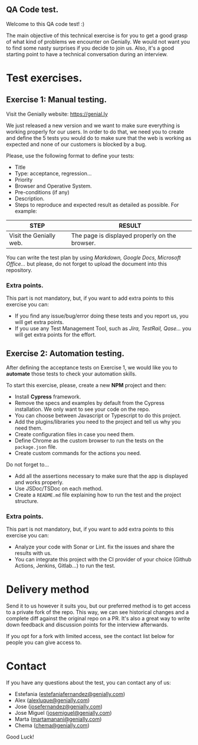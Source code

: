 ## QA Code test. 

Welcome to this QA code test! :)

The main objective of this technical exercise is for you to get a good grasp of what kind of problems we encounter on Genially. We would not want you to find some nasty surprises if you decide to join us. Also, it's a good starting point to have a technical conversation during an interview.

# Test exercises.

## Exercise 1: Manual testing. 

Visit the Genially website: https://genial.ly  

We just released a new version and we want to make sure everything is working properly for our users. In order to do that, we need you to create and define the 5 tests you would do to make sure that the web is working as expected and none of our customers is blocked by a bug. 

Please, use the following format to define your tests: 

- Title
- Type: acceptance, regression...
- Priority
- Browser and Operative System. 
- Pre-conditions (if any)
- Description. 
- Steps to reproduce and expected result as detailed as possible. For example: 

|STEP |RESULT|
|-----|--------|
|Visit the Genially web.|The page is displayed properly on the browser. |

You can write the test plan by using *Markdown, Google Docs, Microsoft Office…* but please, do not forget to upload the document into this repository. 

### Extra points. 

This part is not mandatory, but, if you want to add extra points to this exercise you can:

- If you find any issue/bug/error doing these tests and you report us, you will get extra points. 
- If you use any Test Management Tool, such as *Jira, TestRail, Qase…* you will get extra points for the effort. 


## Exercise 2: Automation testing. 

After defining the acceptance tests on Exercise 1, we would like you to **automate** those tests to check your automation skills. 

To start this exercise, please, create a new **NPM** project and then: 

- Install **Cypress** framework. 
- Remove the specs and examples by default from the Cypress installation. We only want to see your code on the repo. 
- You can choose between Javascript or Typescript to do this project. 
- Add the plugins/libraries you need to the project and tell us why you need them. 
- Create configuration files in case you need them. 
- Define Chrome as the custom browser to run the tests on the `package.json` file. 
- Create custom commands for the actions you need. 

Do not forget to…

- Add all the assertions necessary to make sure that the app is displayed and works properly. 
- Use JSDoc/TSDoc on each method. 
- Create a `README.md` file explaining how to run the test and the project structure. 

### Extra points. 

This part is not mandatory, but, if you want to add extra points to this exercise you can:

- Analyze your code with Sonar or Lint. fix the issues and share the results with us. 
- You can integrate this project with the CI provider of your choice (Github Actions, Jenkins, Gitlab…) to run the test. 


# Delivery method

Send it to us however it suits you, but our preferred method is to get access to a private fork of the repo. This way, we can see historical changes and a complete diff against the original repo on a PR. It's also a great way to write down feedback and discussion points for the interview afterwards.

If you opt for a fork with limited access, see the contact list below for people you can give access to. 

# Contact

If you have any questions about the test, you can contact any of us:

- Estefania (estefaniafernandez@genially.com)
- Alex (alexluque@genially.com) 
- Jose (josefernandez@genially.com) 
- Jose Miguel (josemiguel@genially.com) 
- Marta (martamanani@genially.com) 
- Chema (chema@genially.com)

Good Luck!

